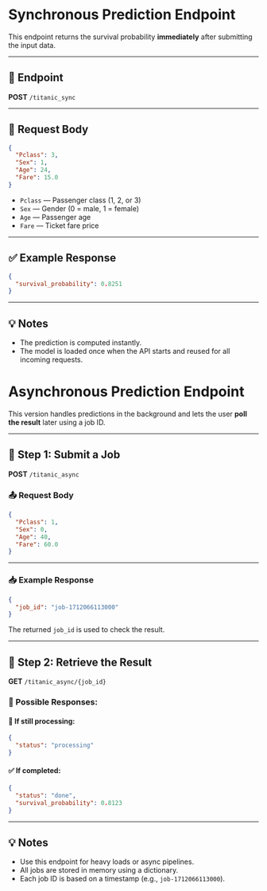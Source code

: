# Synchronous Prediction Endpoint

This endpoint returns the survival probability **immediately** after submitting the input data.

---

## 🔗 Endpoint

**POST** `/titanic_sync`

---

## 🧾 Request Body

```json
{
  "Pclass": 3,
  "Sex": 1,
  "Age": 24,
  "Fare": 15.0
}
```

- `Pclass` — Passenger class (1, 2, or 3)
- `Sex` — Gender (0 = male, 1 = female)
- `Age` — Passenger age
- `Fare` — Ticket fare price

---

## ✅ Example Response

```json
{
  "survival_probability": 0.8251
}
```

---

## 💡 Notes

- The prediction is computed instantly.
- The model is loaded once when the API starts and reused for all incoming requests.

# Asynchronous Prediction Endpoint

This version handles predictions in the background and lets the user **poll the result** later using a job ID.

---

## 🔗 Step 1: Submit a Job

**POST** `/titanic_async`

### 📤 Request Body

```json
{
  "Pclass": 1,
  "Sex": 0,
  "Age": 40,
  "Fare": 60.0
}
```

---

### 📥 Example Response

```json
{
  "job_id": "job-1712066113000"
}
```

The returned `job_id` is used to check the result.

---

## 🔗 Step 2: Retrieve the Result

**GET** `/titanic_async/{job_id}`

### 🔄 Possible Responses:

#### 🔸 If still processing:
```json
{
  "status": "processing"
}
```

#### ✅ If completed:
```json
{
  "status": "done",
  "survival_probability": 0.8123
}
```

---

## 💡 Notes

- Use this endpoint for heavy loads or async pipelines.
- All jobs are stored in memory using a dictionary.
- Each job ID is based on a timestamp (e.g., `job-1712066113000`).
